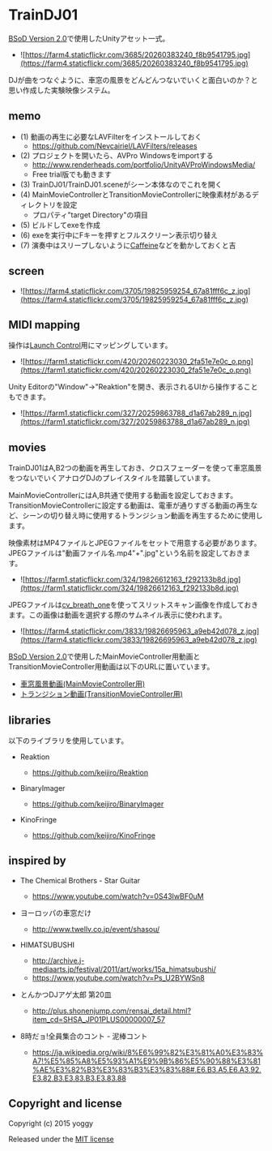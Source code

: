 TrainDJ01
====
[BSoD Version 2.0](http://bsod.fukuchilab.org/)で使用したUnityアセット一式。

* ![https://farm4.staticflickr.com/3685/20260383240_f8b9541795.jpg](https://farm4.staticflickr.com/3685/20260383240_f8b9541795.jpg)

DJが曲をつなぐように、車窓の風景をどんどんつないでいくと面白いのか？と思い作成した実験映像システム。

memo
----
* (1) 動画の再生に必要なLAVFilterをインストールしておく
  * https://github.com/Nevcairiel/LAVFilters/releases
* (2) プロジェクトを開いたら、AVPro Windowsをimportする
  * http://www.renderheads.com/portfolio/UnityAVProWindowsMedia/
  * Free trial版でも動きます
* (3) TrainDJ01/TrainDJ01.sceneがシーン本体なのでこれを開く
* (4) MainMovieControllerとTransitionMovieControllerに映像素材があるディレクトリを設定
  * プロパティ"target Directory"の項目
* (5) ビルドしてexeを作成
* (6) exeを実行中にFキーを押すとフルスクリーン表示切り替え
* (7) 演奏中はスリープしないように[Caffeine](http://www.zhornsoftware.co.uk/caffeine/)などを動かしておくと吉

screen
----
* ![https://farm4.staticflickr.com/3705/19825959254_67a81fff6c_z.jpg](https://farm4.staticflickr.com/3705/19825959254_67a81fff6c_z.jpg)

MIDI mapping
----
操作は[Launch Control](http://www.h-resolution.com/novation/launchcontrol.php)用にマッピングしています。

* ![https://farm1.staticflickr.com/420/20260223030_2fa51e7e0c_o.png](https://farm1.staticflickr.com/420/20260223030_2fa51e7e0c_o.png)

Unity Editorの"Window"->"Reaktion"を開き、表示されるUIから操作することもできます。

* ![https://farm1.staticflickr.com/327/20259863788_d1a67ab289_n.jpg](https://farm1.staticflickr.com/327/20259863788_d1a67ab289_n.jpg)

movies
----
TrainDJ01はA,B2つの動画を再生しておき、クロスフェーダーを使って車窓風景をつないでいくアナログDJのプレイスタイルを踏襲しています。

MainMovieControllerにはA,B共通で使用する動画を設定しておきます。
TransitionMovieControllerに設定する動画は、電車が通りすぎる動画の再生など、シーンの切り替え時に使用するトランジション動画を再生するために使用します。

映像素材はMP4ファイルとJPEGファイルをセットで用意する必要があります。
JPEGファイルは"動画ファイル名.mp4"+".jpg"という名前を設定しておきます。

* ![https://farm1.staticflickr.com/324/19826612163_f292133b8d.jpg](https://farm1.staticflickr.com/324/19826612163_f292133b8d.jpg)

JPEGファイルは[cv_breath_one](https://github.com/yoggy/cv_breath_one)を使ってスリットスキャン画像を作成しておきます。この画像は動画を選択する際のサムネイル表示に使われます。

* ![https://farm4.staticflickr.com/3833/19826695963_a9eb42d078_z.jpg](https://farm4.staticflickr.com/3833/19826695963_a9eb42d078_z.jpg)


[BSoD Version 2.0](http://bsod.fukuchilab.org/)で使用したMainMovieController用動画とTransitionMovieController用動画は以下のURLに置いています。

* [車窓風景動画(MainMovieController用)](http://www.sabamiso.net/yoggy/traindj01_movies.zip)
* [トランジション動画(TransitionMovieController用)](http://www.sabamiso.net/yoggy/traindj01_transitions.zip)


libraries
----
以下のライブラリを使用しています。

  * Reaktion
    * https://github.com/keijiro/Reaktion

  * BinaryImager
    * https://github.com/keijiro/BinaryImager

  * KinoFringe
    * https://github.com/keijiro/KinoFringe

inspired by
----
* The Chemical Brothers - Star Guitar
  * https://www.youtube.com/watch?v=0S43IwBF0uM

* ヨーロッパの車窓だけ
  * http://www.twellv.co.jp/event/shasou/

* HIMATSUBUSHI
  * http://archive.j-mediaarts.jp/festival/2011/art/works/15a_himatsubushi/
  * https://www.youtube.com/watch?v=Ps_U2BYWSn8

* とんかつDJアゲ太郎 第20皿
  * http://plus.shonenjump.com/rensai_detail.html?item_cd=SHSA_JP01PLUS00000007_57

* 8時だョ!全員集合のコント - 泥棒コント
  * https://ja.wikipedia.org/wiki/8%E6%99%82%E3%81%A0%E3%83%A7!%E5%85%A8%E5%93%A1%E9%9B%86%E5%90%88%E3%81%AE%E3%82%B3%E3%83%B3%E3%83%88#.E6.B3.A5.E6.A3.92.E3.82.B3.E3.83.B3.E3.83.88


Copyright and license
----
Copyright (c) 2015 yoggy

Released under the [MIT license](LICENSE.txt)
